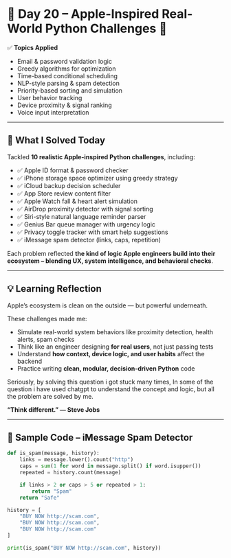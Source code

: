 # 🍏 Day 20 – Apple-Inspired Real-World Python Challenges 🍎

✅ **Topics Applied**
- Email & password validation logic
- Greedy algorithms for optimization
- Time-based conditional scheduling
- NLP-style parsing & spam detection
- Priority-based sorting and simulation
- User behavior tracking
- Device proximity & signal ranking
- Voice input interpretation

---

## 🚀 What I Solved Today

Tackled **10 realistic Apple-inspired Python challenges**, including:

- ✅ Apple ID format & password checker  
- ✅ iPhone storage space optimizer using greedy strategy  
- ✅ iCloud backup decision scheduler  
- ✅ App Store review content filter  
- ✅ Apple Watch fall & heart alert simulation  
- ✅ AirDrop proximity detector with signal sorting  
- ✅ Siri-style natural language reminder parser  
- ✅ Genius Bar queue manager with urgency logic  
- ✅ Privacy toggle tracker with smart help suggestions  
- ✅ iMessage spam detector (links, caps, repetition)

Each problem reflected **the kind of logic Apple engineers build into their ecosystem – blending UX, system intelligence, and behavioral checks**.

---

## 💡 Learning Reflection

Apple’s ecosystem is clean on the outside — but powerful underneath.

These challenges made me:

- Simulate real-world system behaviors like proximity detection, health alerts, spam checks  
- Think like an engineer designing **for real users**, not just passing tests  
- Understand **how context, device logic, and user habits** affect the backend  
- Practice writing **clean, modular, decision-driven Python** code  

Seriously, by solving this question i got stuck many times, In some of the question i have used chatgpt to understand the concept and logic,
but all the problem are solved by me.

**“Think different.” — Steve Jobs**

---

## 🧪 Sample Code – iMessage Spam Detector

```python
def is_spam(message, history):
    links = message.lower().count("http")
    caps = sum(1 for word in message.split() if word.isupper())
    repeated = history.count(message)

    if links > 2 or caps > 5 or repeated > 1:
        return "Spam"
    return "Safe"

history = [
    "BUY NOW http://scam.com",
    "BUY NOW http://scam.com",
    "BUY NOW http://scam.com"
]

print(is_spam("BUY NOW http://scam.com", history))

